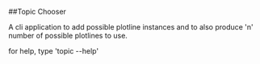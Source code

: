 ##Topic Chooser

A cli application to add possible plotline instances and to also produce 'n' number of possible plotlines to use.

for help, type 'topic --help'